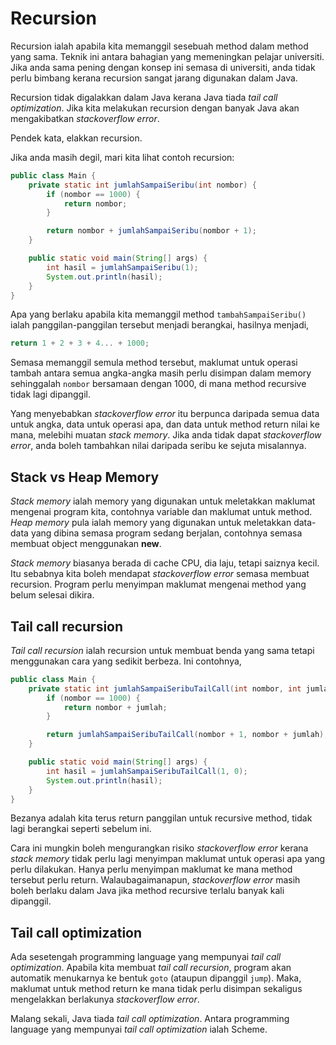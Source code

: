 <!-- 26 November 2018 -->
# Recursion

Recursion ialah apabila kita memanggil sesebuah method dalam method yang sama.
Teknik ini antara bahagian yang memeningkan pelajar universiti. Jika anda sama
pening dengan konsep ini semasa di universiti, anda tidak perlu bimbang kerana
recursion sangat jarang digunakan dalam Java.

Recursion tidak digalakkan dalam Java kerana Java tiada *tail call
optimization*. Jika kita melakukan recursion dengan banyak Java akan
mengakibatkan *stackoverflow error*.

Pendek kata, elakkan recursion.

Jika anda masih degil, mari kita lihat contoh recursion:

```java
public class Main {
    private static int jumlahSampaiSeribu(int nombor) {
        if (nombor == 1000) {
            return nombor;
        }

        return nombor + jumlahSampaiSeribu(nombor + 1);
    }

    public static void main(String[] args) {
        int hasil = jumlahSampaiSeribu(1);
        System.out.println(hasil);
    }
}
```

Apa yang berlaku apabila kita memanggil method `tambahSampaiSeribu()` ialah
panggilan-panggilan tersebut menjadi berangkai, hasilnya menjadi,

```java
return 1 + 2 + 3 + 4... + 1000;
```

Semasa memanggil semula method tersebut, maklumat untuk operasi tambah antara
semua angka-angka masih perlu disimpan dalam memory sehinggalah `nombor`
bersamaan dengan 1000, di mana method recursive tidak lagi dipanggil.

Yang menyebabkan *stackoverflow error* itu berpunca daripada semua data untuk
angka, data untuk operasi apa, dan data untuk method return nilai ke mana,
melebihi muatan *stack memory*. Jika anda tidak dapat *stackoverflow error*,
anda boleh tambahkan nilai daripada seribu ke sejuta misalannya.

## Stack vs Heap Memory

*Stack memory* ialah memory yang digunakan untuk meletakkan maklumat mengenai
program kita, contohnya variable dan maklumat untuk method. *Heap memory* pula
ialah memory yang digunakan untuk meletakkan data-data yang dibina semasa
program sedang berjalan, contohnya semasa membuat object menggunakan **new**.

*Stack memory* biasanya berada di cache CPU, dia laju, tetapi saiznya kecil. Itu
sebabnya kita boleh mendapat *stackoverflow error* semasa membuat recursion.
Program perlu menyimpan maklumat mengenai method yang belum selesai dikira.

## Tail call recursion

*Tail call recursion* ialah recursion untuk membuat benda yang sama tetapi
menggunakan cara yang sedikit berbeza. Ini contohnya,

```java
public class Main {
    private static int jumlahSampaiSeribuTailCall(int nombor, int jumlah) {
        if (nombor == 1000) {
            return nombor + jumlah;
        }

        return jumlahSampaiSeribuTailCall(nombor + 1, nombor + jumlah);
    }

    public static void main(String[] args) {
        int hasil = jumlahSampaiSeribuTailCall(1, 0);
        System.out.println(hasil);
    }
}
```

Bezanya adalah kita terus return panggilan untuk recursive method, tidak lagi
berangkai seperti sebelum ini.

Cara ini mungkin boleh mengurangkan risiko *stackoverflow error* kerana *stack
memory* tidak perlu lagi menyimpan maklumat untuk operasi apa yang perlu
dilakukan. Hanya perlu menyimpan maklumat ke mana method tersebut perlu return.
Walaubagaimanapun, *stackoverflow error* masih boleh berlaku dalam Java jika
method recursive terlalu banyak kali dipanggil.

## Tail call optimization

Ada sesetengah programming language yang mempunyai *tail call optimization*.
Apabila kita membuat *tail call recursion*, program akan automatik menukarnya ke
bentuk `goto` (ataupun dipanggil `jump`). Maka, maklumat untuk method return ke
mana tidak perlu disimpan sekaligus mengelakkan berlakunya *stackoverflow
error*.

Malang sekali, Java tiada *tail call optimization*. Antara programming language
yang mempunyai *tail call optimization* ialah Scheme.
